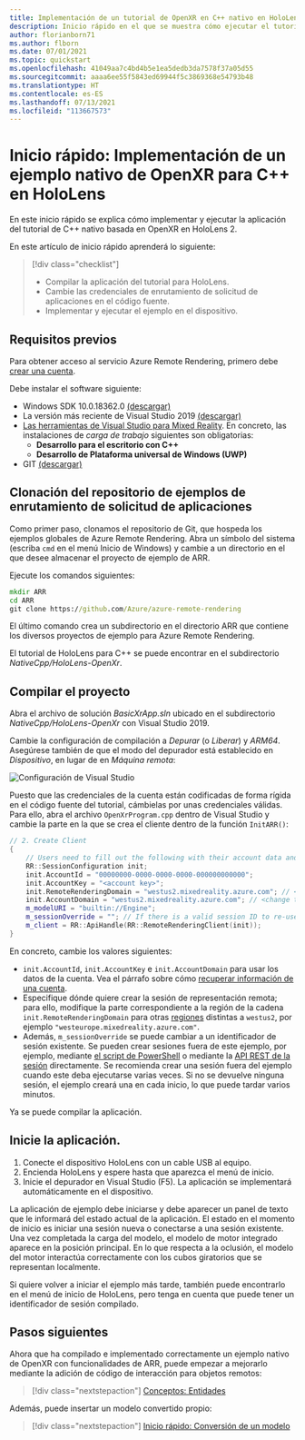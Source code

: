 ```yaml
---
title: Implementación de un tutorial de OpenXR en C++ nativo en HoloLens
description: Inicio rápido en el que se muestra cómo ejecutar el tutorial de OpenXR de C++ nativo en HoloLens
author: florianborn71
ms.author: flborn
ms.date: 07/01/2021
ms.topic: quickstart
ms.openlocfilehash: 41049aa7c4bd4b5e1ea5dedb3da7578f37a05d55
ms.sourcegitcommit: aaaa6ee55f5843ed69944f5c3869368e54793b48
ms.translationtype: HT
ms.contentlocale: es-ES
ms.lasthandoff: 07/13/2021
ms.locfileid: "113667573"
---
```

# <a name="quickstart-deploy-native-c-openxr-sample-to-hololens"></a>Inicio rápido: Implementación de un ejemplo nativo de OpenXR para C++ en HoloLens

En este inicio rápido se explica cómo implementar y ejecutar la aplicación del tutorial de C++ nativo basada en OpenXR en HoloLens 2.

En este artículo de inicio rápido aprenderá lo siguiente:

> [!div class="checklist"]
>
>* Compilar la aplicación del tutorial para HoloLens.
>* Cambie las credenciales de enrutamiento de solicitud de aplicaciones en el código fuente.
>* Implementar y ejecutar el ejemplo en el dispositivo.

## <a name="prerequisites"></a>Requisitos previos

Para obtener acceso al servicio Azure Remote Rendering, primero debe [crear una cuenta](../../../how-tos/create-an-account.md).

Debe instalar el software siguiente:

* Windows SDK 10.0.18362.0 [(descargar)](https://developer.microsoft.com/windows/downloads/windows-10-sdk)
* La versión más reciente de Visual Studio 2019 [(descargar)](https://visualstudio.microsoft.com/vs/older-downloads/)
* [Las herramientas de Visual Studio para Mixed Reality](/windows/mixed-reality/install-the-tools). En concreto, las instalaciones de *carga de trabajo* siguientes son obligatorias:
  * **Desarrollo para el escritorio con C++**
  * **Desarrollo de Plataforma universal de Windows (UWP)**
* GIT [(descargar)](https://git-scm.com/downloads)

## <a name="clone-the-arr-samples-repository"></a>Clonación del repositorio de ejemplos de enrutamiento de solicitud de aplicaciones

Como primer paso, clonamos el repositorio de Git, que hospeda los ejemplos globales de Azure Remote Rendering. Abra un símbolo del sistema (escriba `cmd` en el menú Inicio de Windows) y cambie a un directorio en el que desee almacenar el proyecto de ejemplo de ARR.

Ejecute los comandos siguientes:

```cmd
mkdir ARR
cd ARR
git clone https://github.com/Azure/azure-remote-rendering
```

El último comando crea un subdirectorio en el directorio ARR que contiene los diversos proyectos de ejemplo para Azure Remote Rendering.

El tutorial de HoloLens para C++ se puede encontrar en el subdirectorio *NativeCpp/HoloLens-OpenXr*.

## <a name="build-the-project"></a>Compilar el proyecto

Abra el archivo de solución *BasicXrApp.sln* ubicado en el subdirectorio *NativeCpp/HoloLens-OpenXr* con Visual Studio 2019.

Cambie la configuración de compilación a *Depurar* (o *Liberar*) y *ARM64*. Asegúrese también de que el modo del depurador está establecido en *Dispositivo*, en lugar de en *Máquina remota*:

![Configuración de Visual Studio](media/vs-config-native-cpp-tutorial.png)

Puesto que las credenciales de la cuenta están codificadas de forma rígida en el código fuente del tutorial, cámbielas por unas credenciales válidas. Para ello, abra el archivo `OpenXrProgram.cpp` dentro de Visual Studio y cambie la parte en la que se crea el cliente dentro de la función `InitARR()`:

```cpp
// 2. Create Client
{
    // Users need to fill out the following with their account data and model
    RR::SessionConfiguration init;
    init.AccountId = "00000000-0000-0000-0000-000000000000";
    init.AccountKey = "<account key>";
    init.RemoteRenderingDomain = "westus2.mixedreality.azure.com"; // <change to the region that the rendering session should be created in>
    init.AccountDomain = "westus2.mixedreality.azure.com"; // <change to the region the account was created in>
    m_modelURI = "builtin://Engine";
    m_sessionOverride = ""; // If there is a valid session ID to re-use, put it here. Otherwise a new one is created
    m_client = RR::ApiHandle(RR::RemoteRenderingClient(init));
}
```

En concreto, cambie los valores siguientes:
* `init.AccountId`, `init.AccountKey` e `init.AccountDomain` para usar los datos de la cuenta. Vea el párrafo sobre cómo [recuperar información de una cuenta](../../../how-tos/create-an-account.md#retrieve-the-account-information).
* Especifique dónde quiere crear la sesión de representación remota; para ello, modifique la parte correspondiente a la región de la cadena `init.RemoteRenderingDomain` para otras [regiones](../../../reference/regions.md) distintas a `westus2`, por ejemplo `"westeurope.mixedreality.azure.com"`.
* Además, `m_sessionOverride` se puede cambiar a un identificador de sesión existente. Se pueden crear sesiones fuera de este ejemplo, por ejemplo, mediante [el script de PowerShell](../../../samples/powershell-example-scripts.md#script-renderingsessionps1) o mediante la [API REST de la sesión](../../../how-tos/session-rest-api.md) directamente.
Se recomienda crear una sesión fuera del ejemplo cuando este deba ejecutarse varias veces. Si no se devuelve ninguna sesión, el ejemplo creará una en cada inicio, lo que puede tardar varios minutos.

Ya se puede compilar la aplicación.

## <a name="launch-the-application"></a>Inicie la aplicación.

1. Conecte el dispositivo HoloLens con un cable USB al equipo.
1. Encienda HoloLens y espere hasta que aparezca el menú de inicio.
1. Inicie el depurador en Visual Studio (F5). La aplicación se implementará automáticamente en el dispositivo.

La aplicación de ejemplo debe iniciarse y debe aparecer un panel de texto que le informará del estado actual de la aplicación. El estado en el momento de inicio es iniciar una sesión nueva o conectarse a una sesión existente. Una vez completada la carga del modelo, el modelo de motor integrado aparece en la posición principal. En lo que respecta a la oclusión, el modelo del motor interactúa correctamente con los cubos giratorios que se representan localmente.

Si quiere volver a iniciar el ejemplo más tarde, también puede encontrarlo en el menú de inicio de HoloLens, pero tenga en cuenta que puede tener un identificador de sesión compilado.

## <a name="next-steps"></a>Pasos siguientes

Ahora que ha compilado e implementado correctamente un ejemplo nativo de OpenXR con funcionalidades de ARR, puede empezar a mejorarlo mediante la adición de código de interacción para objetos remotos:

> [!div class="nextstepaction"]
> [Conceptos: Entidades](../../../concepts/entities.md)

Además, puede insertar un modelo convertido propio:

> [!div class="nextstepaction"]
> [Inicio rápido: Conversión de un modelo](../../../quickstarts/convert-model.md)
